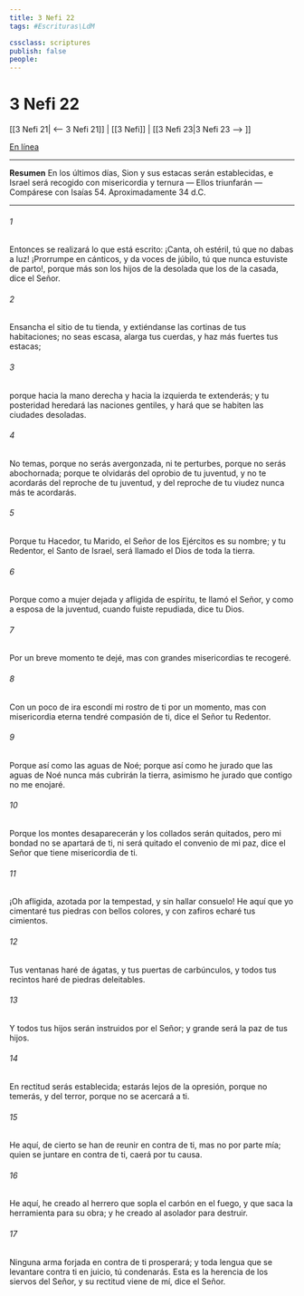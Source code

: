 ```yaml
---
title: 3 Nefi 22
tags: #Escrituras\LdM

cssclass: scriptures
publish: false
people:
---
```


# 3 Nefi 22
[[3 Nefi 21| <-- 3 Nefi 21]] | [[3 Nefi]] | [[3 Nefi 23|3 Nefi 23 --> ]]

[En línea](https://churchofjesuschrist.org/study/scriptures/bofm/3-ne/22?lang=spa)

---
__Resumen__
En los últimos días, Sion y sus estacas serán establecidas, e Israel será recogido con misericordia y ternura — Ellos triunfarán — Compárese con Isaías 54. Aproximadamente 34 d.C.

---
###### 1 
Entonces se realizará lo que está escrito: ¡Canta, oh estéril, tú que no dabas a luz! ¡Prorrumpe en cánticos, y da voces de júbilo, tú que nunca estuviste de parto!, porque más son los hijos de la desolada que los de la casada, dice el Señor.

###### 2 
Ensancha el sitio de tu tienda, y extiéndanse las cortinas de tus habitaciones; no seas escasa, alarga tus cuerdas, y haz más fuertes tus estacas;

###### 3 
porque hacia la mano derecha y hacia la izquierda te extenderás; y tu posteridad heredará las naciones gentiles, y hará que se habiten las ciudades desoladas.

###### 4 
No temas, porque no serás avergonzada, ni te perturbes, porque no serás abochornada; porque te olvidarás del oprobio de tu juventud, y no te acordarás del reproche de tu juventud, y del reproche de tu viudez nunca más te acordarás.

###### 5 
Porque tu Hacedor, tu Marido, el Señor de los Ejércitos es su nombre; y tu Redentor, el Santo de Israel, será llamado el Dios de toda la tierra.

###### 6 
Porque como a mujer dejada y afligida de espíritu, te llamó el Señor, y como a esposa de la juventud, cuando fuiste repudiada, dice tu Dios.

###### 7 
Por un breve momento te dejé, mas con grandes misericordias te recogeré.

###### 8 
Con un poco de ira escondí mi rostro de ti por un momento, mas con misericordia eterna tendré compasión de ti, dice el Señor tu Redentor.

###### 9 
Porque así como las aguas de Noé; porque así como he jurado que las aguas de Noé nunca más cubrirán la tierra, asimismo he jurado que contigo no me enojaré.

###### 10 
Porque los montes desaparecerán y los collados serán quitados, pero mi bondad no se apartará de ti, ni será quitado el convenio de mi paz, dice el Señor que tiene misericordia de ti.

###### 11 
¡Oh afligida, azotada por la tempestad, y sin hallar consuelo! He aquí que yo cimentaré tus piedras con bellos colores, y con zafiros echaré tus cimientos.

###### 12 
Tus ventanas haré de ágatas, y tus puertas de carbúnculos, y todos tus recintos haré de piedras deleitables.

###### 13 
Y todos tus hijos serán instruidos por el Señor; y grande será la paz de tus hijos.

###### 14 
En rectitud serás establecida; estarás lejos de la opresión, porque no temerás, y del terror, porque no se acercará a ti.

###### 15 
He aquí, de cierto se han de reunir en contra de ti, mas no por parte mía; quien se juntare en contra de ti, caerá por tu causa.

###### 16 
He aquí, he creado al herrero que sopla el carbón en el fuego, y que saca la herramienta para su obra; y he creado al asolador para destruir.

###### 17 
Ninguna arma forjada en contra de ti prosperará; y toda lengua que se levantare contra ti en juicio, tú condenarás. Esta es la herencia de los siervos del Señor, y su rectitud viene de mí, dice el Señor.

